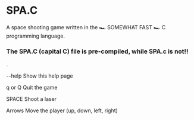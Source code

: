 # SPA.C
A space shooting game written in the 🏎️ SOMEWHAT FAST 🏎️ C programming language.

### The SPA.C (capital C) file is pre-compiled, while SPA.c is not!!

 .

--help     Show this help page

q or Q     Quit the game

SPACE      Shoot a laser

Arrows     Move the player (up, down, left, right)

